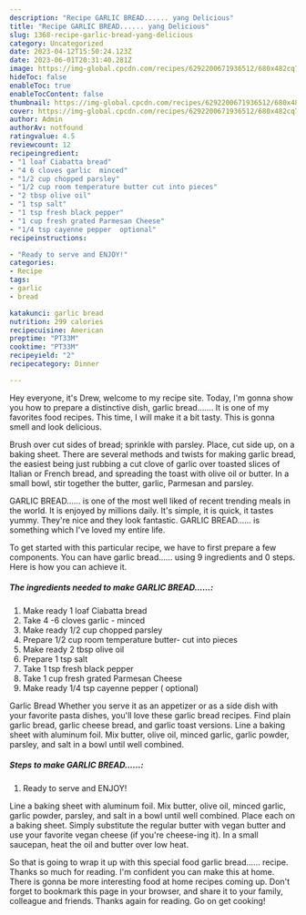 ```yaml
---
description: "Recipe GARLIC BREAD...... yang Delicious"
title: "Recipe GARLIC BREAD...... yang Delicious"
slug: 1368-recipe-garlic-bread-yang-delicious
category: Uncategorized
date: 2023-04-12T15:50:24.123Z
date: 2023-06-01T20:31:40.281Z
image: https://img-global.cpcdn.com/recipes/6292200671936512/680x482cq70/garlic-bread-recipe-main-photo.jpg
hideToc: false
enableToc: true
enableTocContent: false
thumbnail: https://img-global.cpcdn.com/recipes/6292200671936512/680x482cq70/garlic-bread-recipe-main-photo.jpg
cover: https://img-global.cpcdn.com/recipes/6292200671936512/680x482cq70/garlic-bread-recipe-main-photo.jpg
author: Admin
authorAv: notfound
ratingvalue: 4.5
reviewcount: 12
recipeingredient:
- "1 loaf Ciabatta bread"
- "4 6 cloves garlic  minced"
- "1/2 cup chopped parsley"
- "1/2 cup room temperature butter cut into pieces"
- "2 tbsp olive oil"
- "1 tsp salt"
- "1 tsp fresh black pepper"
- "1 cup fresh grated Parmesan Cheese"
- "1/4 tsp cayenne pepper  optional"
recipeinstructions:

- "Ready to serve and ENJOY!"
categories:
- Recipe
tags:
- garlic
- bread

katakunci: garlic bread 
nutrition: 299 calories
recipecuisine: American
preptime: "PT33M"
cooktime: "PT33M"
recipeyield: "2"
recipecategory: Dinner

---
```



Hey everyone, it's Drew, welcome to my recipe site. Today, I'm gonna show you how to prepare a distinctive dish, garlic bread....... It is one of my favorites food recipes. This time, I will make it a bit tasty. This is gonna smell and look delicious.

Brush over cut sides of bread; sprinkle with parsley. Place, cut side up, on a baking sheet. There are several methods and twists for making garlic bread, the easiest being just rubbing a cut clove of garlic over toasted slices of Italian or French bread, and spreading the toast with olive oil or butter. In a small bowl, stir together the butter, garlic, Parmesan and parsley.

GARLIC BREAD...... is one of the most well liked of recent trending meals in the world. It is enjoyed by millions daily. It's simple, it is quick, it tastes yummy. They're nice and they look fantastic. GARLIC BREAD...... is something which I've loved my entire life.


To get started with this particular recipe, we have to first prepare a few components. You can have garlic bread...... using 9 ingredients and 0 steps. Here is how you can achieve it.

<!--inarticleads1-->

##### The ingredients needed to make GARLIC BREAD......:

1. Make ready 1 loaf Ciabatta bread
1. Take 4 -6 cloves garlic - minced
1. Make ready 1/2 cup chopped parsley
1. Prepare 1/2 cup room temperature butter- cut into pieces
1. Make ready 2 tbsp olive oil
1. Prepare 1 tsp salt
1. Take 1 tsp fresh black pepper
1. Take 1 cup fresh grated Parmesan Cheese
1. Make ready 1/4 tsp cayenne pepper ( optional)


Garlic Bread Whether you serve it as an appetizer or as a side dish with your favorite pasta dishes, you&#39;ll love these garlic bread recipes. Find plain garlic bread, garlic cheese bread, and garlic toast versions. Line a baking sheet with aluminum foil. Mix butter, olive oil, minced garlic, garlic powder, parsley, and salt in a bowl until well combined. 

<!--inarticleads2-->

##### Steps to make GARLIC BREAD......:


1. Ready to serve and ENJOY!

Line a baking sheet with aluminum foil. Mix butter, olive oil, minced garlic, garlic powder, parsley, and salt in a bowl until well combined. Place each on a baking sheet. Simply substitute the regular butter with vegan butter and use your favorite vegan cheese (if you&#39;re cheese-ing it). In a small saucepan, heat the oil and butter over low heat. 

So that is going to wrap it up with this special food garlic bread...... recipe. Thanks so much for reading. I'm confident you can make this at home. There is gonna be more interesting food at home recipes coming up. Don't forget to bookmark this page in your browser, and share it to your family, colleague and friends. Thanks again for reading. Go on get cooking!
